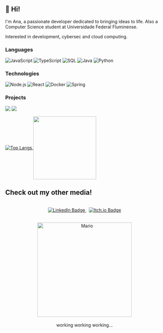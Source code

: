 <h2>👾 Hi!</h2>
I'm Ana, a passionate developer dedicated to bringing ideas to life. 
Also a Computer Science student at Universidade Federal Fluminense.

Interested in development, cybersec and cloud computing.



### Languages

![JavaScript](https://img.shields.io/badge/-JavaScript-000?&logo=JavaScript)
![TypeScript](https://img.shields.io/badge/-TypeScript-000?&logo=TypeScript)
![SQL](https://img.shields.io/badge/-SQL-000?&logo=MySQL)
![Java](https://img.shields.io/badge/-Java-000?&logo=Java&logoColor=007396)
![Python](https://img.shields.io/badge/-Python-000?&logo=Python)

### Technologies

![Node.js](https://img.shields.io/badge/-Node.js-000?&logo=node.js)
![React](https://img.shields.io/badge/-React-000?&logo=React)
![Docker](https://img.shields.io/badge/-Docker-000?&logo=Docker)
![Spring](https://img.shields.io/badge/-Spring-000?&logo=Spring)

### Projects

[![](https://img.shields.io/badge/-🎹%20Piano%20Keys-000)](https://github.com/morgixin/piano-keys)
[![](https://img.shields.io/badge/-👾%20Mantequim-000)](https://github.com/morgixin/mantequim)
<!--[![](https://img.shields.io/badge/-📝%20Summarizer-000)](https://github.com/adamalston/Summarizer)
[![](https://img.shields.io/badge/-🔬%20Overwatch-000)](https://github.com/adamalston/overwatch)
[![](https://img.shields.io/badge/-🛰%20KubeSat-000)](https://github.com/adamalston/kubesat)
[![](https://img.shields.io/badge/-🔊%20Voice%20Poker-000)](https://github.com/adamalston/Poker)
[![](https://img.shields.io/badge/-🗺%20PokémonGo%20Map-000)](https://github.com/adamalston/PokemonGo-Map) -->

<!--
<a href="https://www.adamalston.com/"><img height="137px" src="https://github-readme-stats.vercel.app/api?username=adamalston&hide_title=true&hide_border=true&show_icons=true&include_all_commits=true&count_private=true&line_height=21&text_color=000&icon_color=000&bg_color=0,ea6161,ffc64d,fffc4d,52fa5a&theme=graywhite" /><!-- wi*quL3fcV <img height="137px" src="https://github-readme-stats.vercel.app/api/top-langs/?username=adamalston&hide=html&hide_title=true&hide_border=true&layout=compact&langs_count=6&exclude_repo=comp426,Redventures-Movie-Quotes&text_color=000&icon_color=fff&bg_color=0,52fa5a,4dfcff,c64dff&theme=graywhite" /></a>
-->

<a href="https://github.com/anuraghazra/github-readme-stats" text-decoration="none">
  <img align="center" src="https://github-readme-stats.vercel.app/api/top-langs/?username=morgixin&layout=compact&theme=transparent" alt="Top Langs" />
</a>
<a href="https://git.io/streak-stats" height="200px">
  <img align="center"  height="200px" src="http://github-readme-streak-stats.herokuapp.com?user=morgixin&theme=dark&background=000000&theme=transparent" />
</a>

<!--
<h2>My stats</h2>

<div align="center">
</div>
<br><br>
-->
<!--
<div align=center>
 <table>
  <tr>
   <th>tech_stack.exe</th>
   <th>learning.exe</th>
  </tr>
  <tr>
   <td>
    <img src="https://github.com/devicons/devicon/blob/master/icons/css3/css3-plain-wordmark.svg"  title="CSS3" alt="CSS" width="40" height="40"/>&nbsp; <img src="https://github.com/devicons/devicon/blob/master/icons/javascript/javascript-original.svg" title="JavaScript" alt="JavaScript" width="40" height="40"/>&nbsp;<img src="https://github.com/devicons/devicon/blob/master/icons/react/react-original-wordmark.svg" title="React" alt="React" width="40" height="40"/>
   </td>
   <td>
     <img src="https://github.com/devicons/devicon/blob/master/icons/nodejs/nodejs-original-wordmark.svg" title="NodeJS" alt="NodeJS" width="40" height="40"/>&nbsp; <img src="https://github.com/devicons/devicon/blob/master/icons/csharp/csharp-plain.svg" title="csharp" alt="CSharp" width="40" height="40"/>&nbsp;
   </td>
  </tr>
 </table>
</div>
-->

<h2>Check out my other media!</h2>
<br>
<div align="center">
  <div id="badges">
    <a href="https://www.linkedin.com/in/ana-ferreira-92339417b/">
      <img src="https://img.shields.io/badge/LinkedIn-blue?style=for-the-badge&logo=linkedin&logoColor=white" alt="LinkedIn Badge"/>
    </a>
   &nbsp;
    <a href="https://taruchii.itch.io">
      <img src="https://img.shields.io/badge/Itch-%23FF0B34.svg?style=for-the-badge&logo=Itch.io&logoColor=white" alt="Itch.io Badge"/>
    </a>
</div>
 <br>
<div>
  <figure>
    <img align="center" src="https://user-images.githubusercontent.com/74038190/225813708-98b745f2-7d22-48cf-9150-083f1b00d6c9.gif" alt="Mario" height=300/><br><br>
    <figcaption>working working working...</figcaption>
  </figure>
</div>
</div>
